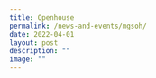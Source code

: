```yaml
---
title: Openhouse
permalink: /news-and-events/mgsoh/
date: 2022-04-01
layout: post
description: ""
image: ""
---
```


